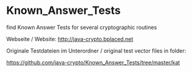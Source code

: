 # Known_Answer_Tests
find Known Answer Tests for several cryptographic routines

Webseite / Website:
http://java-crypto.bplaced.net

Originale Testdateien im Unterordner / original test vector files in folder:

https://github.com/java-crypto/Known_Answer_Tests/tree/master/kat
